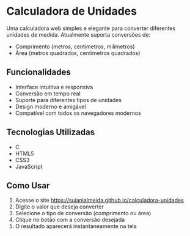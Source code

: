 # Calculadora de Unidades

Uma calculadora web simples e elegante para converter diferentes unidades de medida. Atualmente suporta conversões de:
- Comprimento (metros, centímetros, milímetros)
- Área (metros quadrados, centímetros quadrados)

## Funcionalidades

- Interface intuitiva e responsiva
- Conversão em tempo real
- Suporte para diferentes tipos de unidades
- Design moderno e amigável
- Compatível com todos os navegadores modernos

## Tecnologias Utilizadas

- C
- HTML5
- CSS3
- JavaScript

## Como Usar

1. Acesse o site https://suianialmeida.github.io/calculadora-unidades
2. Digite o valor que deseja converter
3. Selecione o tipo de conversão (comprimento ou área)
4. Clique no botão com a conversão desejada
5. O resultado aparecerá instantaneamente na tela
